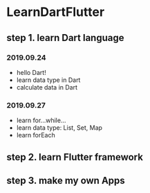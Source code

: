 # LearnDartFlutter

## step 1. learn Dart language
### 2019.09.24
- hello Dart!
- learn data type in Dart
- calculate data in Dart

### 2019.09.27
- learn for...while...
- learn data type: List, Set, Map
- learn forEach

## step 2. learn Flutter framework

## step 3. make my own Apps

